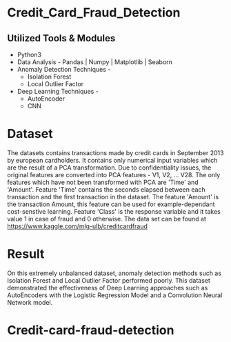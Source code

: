 # Credit_Card_Fraud_Detection

## Utilized Tools & Modules

*   Python3
*   Data Analysis - Pandas | Numpy | Matplotlib | Seaborn
*   Anomaly Detection Techniques - 
    * Isolation Forest
    * Local Outlier Factor
*   Deep Learning Techniques - 
    * AutoEncoder
    * CNN
# Dataset
The datasets contains transactions made by credit cards in September 2013 by european cardholders.
It contains only numerical input variables which are the result of a PCA transformation. Due to confidentiality issues, the original features are converted into PCA features - V1, V2, … V28. The only features which have not been transformed with PCA are 'Time' and 'Amount'. Feature 'Time' contains the seconds elapsed between each transaction and the first transaction in the dataset. The feature 'Amount' is the transaction Amount, this feature can be used for example-dependant cost-senstive learning. Feature 'Class' is the response variable and it takes value 1 in case of fraud and 0 otherwise.
The data set can be found at https://www.kaggle.com/mlg-ulb/creditcardfraud

# Result
On this extremely unbalanced dataset, anomaly detection methods such as Isolation Forest and Local Outlier Factor performed poorly. This dataset demonstrated the effectiveness of Deep Learning approaches such as AutoEncoders with the Logistic Regression Model and a Convolution Neural Network model.

# Credit-card-fraud-detection

